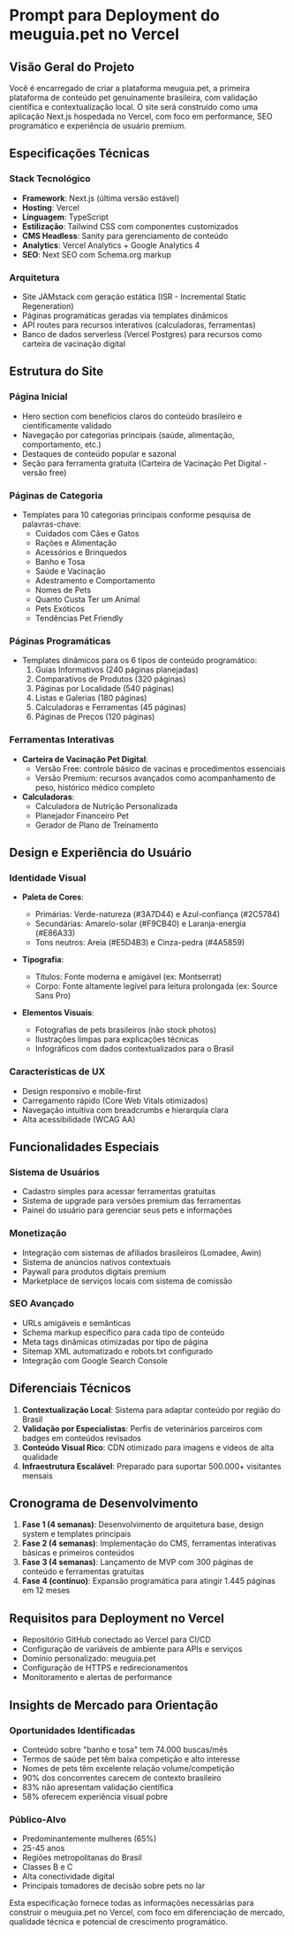 # Prompt para Deployment do meuguia.pet no Vercel

## Visão Geral do Projeto

Você é encarregado de criar a plataforma meuguia.pet, a primeira plataforma de conteúdo pet genuinamente brasileira, com validação científica e contextualização local. O site será construído como uma aplicação Next.js hospedada no Vercel, com foco em performance, SEO programático e experiência de usuário premium.

## Especificações Técnicas

### Stack Tecnológico
- **Framework**: Next.js (última versão estável)
- **Hosting**: Vercel
- **Linguagem**: TypeScript
- **Estilização**: Tailwind CSS com componentes customizados
- **CMS Headless**: Sanity para gerenciamento de conteúdo
- **Analytics**: Vercel Analytics + Google Analytics 4
- **SEO**: Next SEO com Schema.org markup

### Arquitetura
- Site JAMstack com geração estática (ISR - Incremental Static Regeneration)
- Páginas programáticas geradas via templates dinâmicos
- API routes para recursos interativos (calculadoras, ferramentas)
- Banco de dados serverless (Vercel Postgres) para recursos como carteira de vacinação digital

## Estrutura do Site

### Página Inicial
- Hero section com benefícios claros do conteúdo brasileiro e cientificamente validado
- Navegação por categorias principais (saúde, alimentação, comportamento, etc.)
- Destaques de conteúdo popular e sazonal
- Seção para ferramenta gratuita (Carteira de Vacinação Pet Digital - versão free)

### Páginas de Categoria
- Templates para 10 categorias principais conforme pesquisa de palavras-chave:
  - Cuidados com Cães e Gatos
  - Rações e Alimentação
  - Acessórios e Brinquedos
  - Banho e Tosa
  - Saúde e Vacinação
  - Adestramento e Comportamento
  - Nomes de Pets
  - Quanto Custa Ter um Animal
  - Pets Exóticos
  - Tendências Pet Friendly

### Páginas Programáticas
- Templates dinâmicos para os 6 tipos de conteúdo programático:
  1. Guias Informativos (240 páginas planejadas)
  2. Comparativos de Produtos (320 páginas)
  3. Páginas por Localidade (540 páginas)
  4. Listas e Galerias (180 páginas)
  5. Calculadoras e Ferramentas (45 páginas)
  6. Páginas de Preços (120 páginas)

### Ferramentas Interativas
- **Carteira de Vacinação Pet Digital**:
  - Versão Free: controle básico de vacinas e procedimentos essenciais
  - Versão Premium: recursos avançados como acompanhamento de peso, histórico médico completo
- **Calculadoras**:
  - Calculadora de Nutrição Personalizada
  - Planejador Financeiro Pet
  - Gerador de Plano de Treinamento

## Design e Experiência do Usuário

### Identidade Visual
- **Paleta de Cores**:
  - Primárias: Verde-natureza (#3A7D44) e Azul-confiança (#2C5784)
  - Secundárias: Amarelo-solar (#F9CB40) e Laranja-energia (#E86A33)
  - Tons neutros: Areia (#E5D4B3) e Cinza-pedra (#4A5859)

- **Tipografia**:
  - Títulos: Fonte moderna e amigável (ex: Montserrat)
  - Corpo: Fonte altamente legível para leitura prolongada (ex: Source Sans Pro)

- **Elementos Visuais**:
  - Fotografias de pets brasileiros (não stock photos)
  - Ilustrações limpas para explicações técnicas
  - Infográficos com dados contextualizados para o Brasil

### Características de UX
- Design responsivo e mobile-first
- Carregamento rápido (Core Web Vitals otimizados)
- Navegação intuitiva com breadcrumbs e hierarquia clara
- Alta acessibilidade (WCAG AA)

## Funcionalidades Especiais

### Sistema de Usuários
- Cadastro simples para acessar ferramentas gratuitas
- Sistema de upgrade para versões premium das ferramentas
- Painel do usuário para gerenciar seus pets e informações

### Monetização
- Integração com sistemas de afiliados brasileiros (Lomadee, Awin)
- Sistema de anúncios nativos contextuais
- Paywall para produtos digitais premium
- Marketplace de serviços locais com sistema de comissão

### SEO Avançado
- URLs amigáveis e semânticas
- Schema markup específico para cada tipo de conteúdo
- Meta tags dinâmicas otimizadas por tipo de página
- Sitemap XML automatizado e robots.txt configurado
- Integração com Google Search Console

## Diferenciais Técnicos

1. **Contextualização Local**: Sistema para adaptar conteúdo por região do Brasil
2. **Validação por Especialistas**: Perfis de veterinários parceiros com badges em conteúdos revisados
3. **Conteúdo Visual Rico**: CDN otimizado para imagens e vídeos de alta qualidade
4. **Infraestrutura Escalável**: Preparado para suportar 500.000+ visitantes mensais

## Cronograma de Desenvolvimento

1. **Fase 1 (4 semanas)**: Desenvolvimento de arquitetura base, design system e templates principais
2. **Fase 2 (4 semanas)**: Implementação do CMS, ferramentas interativas básicas e primeiros conteúdos
3. **Fase 3 (4 semanas)**: Lançamento de MVP com 300 páginas de conteúdo e ferramentas gratuitas
4. **Fase 4 (contínuo)**: Expansão programática para atingir 1.445 páginas em 12 meses

## Requisitos para Deployment no Vercel

- Repositório GitHub conectado ao Vercel para CI/CD
- Configuração de variáveis de ambiente para APIs e serviços
- Domínio personalizado: meuguia.pet
- Configuração de HTTPS e redirecionamentos
- Monitoramento e alertas de performance

## Insights de Mercado para Orientação

### Oportunidades Identificadas
- Conteúdo sobre "banho e tosa" tem 74.000 buscas/mês
- Termos de saúde pet têm baixa competição e alto interesse
- Nomes de pets têm excelente relação volume/competição
- 90% dos concorrentes carecem de contexto brasileiro
- 83% não apresentam validação científica
- 58% oferecem experiência visual pobre

### Público-Alvo
- Predominantemente mulheres (65%)
- 25-45 anos
- Regiões metropolitanas do Brasil
- Classes B e C
- Alta conectividade digital
- Principais tomadores de decisão sobre pets no lar

Esta especificação fornece todas as informações necessárias para construir o meuguia.pet no Vercel, com foco em diferenciação de mercado, qualidade técnica e potencial de crescimento programático.

